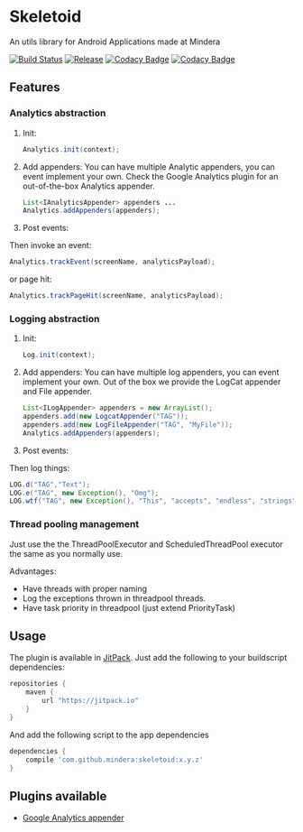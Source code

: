 # Skeletoid
An utils library for Android Applications made at Mindera

[![Build Status](https://travis-ci.org/Mindera/skeletoid.svg)](https://travis-ci.org/Mindera/skeletoid)
[![Release](https://jitpack.io/v/mindera/skeletoid.svg)](https://jitpack.io/#mindera/skeletoid)
[![Codacy Badge](https://api.codacy.com/project/badge/Grade/86fd0ce3d3314d4f93999f98dbd96f26)](https://www.codacy.com/app/Skeletoid/skeletoid?utm_source=github.com&amp;utm_medium=referral&amp;utm_content=Mindera/skeletoid&amp;utm_campaign=Badge_Grade)
[![Codacy Badge](https://api.codacy.com/project/badge/Coverage/86fd0ce3d3314d4f93999f98dbd96f26)](https://www.codacy.com/app/Skeletoid/skeletoid?utm_source=github.com&utm_medium=referral&utm_content=Mindera/skeletoid&utm_campaign=Badge_Coverage)

## Features
### Analytics abstraction

1. Init:

    ```java  
    Analytics.init(context);
    ```

2. Add appenders:
    You can have multiple Analytic appenders, you can event implement your own.
      Check the Google Analytics plugin for an out-of-the-box Analytics appender.

    ```java
    List<IAnalyticsAppender> appenders ...
    Analytics.addAppenders(appenders);
    ```
    

3. Post events:

Then invoke an event:

   ```java
   Analytics.trackEvent(screenName, analyticsPayload);
   ```

or page hit:

   ```java
   Analytics.trackPageHit(screenName, analyticsPayload);
   ```


### Logging abstraction

1. Init:

    ```java  
    Log.init(context);
    ```

2. Add appenders:
    You can have multiple log appenders, you can event implement your own.
      Out of the box we provide the LogCat appender and File appender.

    ```java
    List<ILogAppender> appenders = new ArrayList();
    appenders.add(new LogcatAppender("TAG")); 
    appenders.add(new LogFileAppender("TAG", "MyFile"));
    Analytics.addAppenders(appenders);
    ```
    

3. Post events:

Then log things:

   ```java
   LOG.d("TAG","Text");
   LOG.e("TAG", new Exception(), "Omg");
   LOG.wtf("TAG", new Exception(), "This", "accepts", "endless", "strings");
   ```


### Thread pooling management

Just use the the ThreadPoolExecutor and ScheduledThreadPool executor the same as you normally use.

Advantages:
- Have threads with proper naming
- Log the exceptions thrown in threadpool threads.
- Have task priority in threadpool (just extend PriorityTask)


## Usage


The plugin is available in [JitPack](https://jitpack.io/). Just add the following to your buildscript dependencies:

```groovy
repositories {
    maven {
        url "https://jitpack.io"
    }
}

```
And add the following script to the app dependencies

```groovy
dependencies {
    compile 'com.github.mindera:skeletoid:x.y.z'
}
```


## Plugins available
* [Google Analytics appender](https://github.com/Mindera/skeletoid-googleanalytics)

